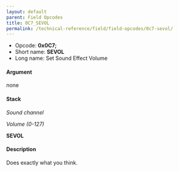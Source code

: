 ```yaml
---
layout: default
parent: Field Opcodes
title: 0C7_SEVOL
permalink: /technical-reference/field/field-opcodes/0c7-sevol/
---
```


-   Opcode: **0x0C7;**
-   Short name: **SEVOL**
-   Long name: Set Sound Effect Volume

#### Argument

none

#### Stack

  
*Sound channel*

*Volume (0-127)*

**SEVOL**

#### Description

Does exactly what you think.
